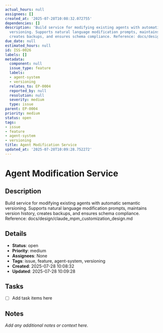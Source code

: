 ```yaml
---
actual_hours: null
assignees: []
created_at: '2025-07-28T10:08:32.072755'
dependencies: []
description: 'Build service for modifying existing agents with automatic semantic
  versioning. Supports natural language modification prompts, maintains version history,
  creates backups, and ensures schema compliance. Reference: docs/design/claude_mpm_customization_design.md'
due_date: null
estimated_hours: null
id: ISS-0026
labels: []
metadata:
  component: null
  issue_type: feature
  labels:
  - agent-system
  - versioning
  relates_to: EP-0004
  reported_by: null
  resolution: null
  severity: medium
  type: issue
parent: EP-0004
priority: medium
status: open
tags:
- issue
- feature
- agent-system
- versioning
title: Agent Modification Service
updated_at: '2025-07-28T10:09:28.752272'
---
```


# Agent Modification Service

## Description
Build service for modifying existing agents with automatic semantic versioning. Supports natural language modification prompts, maintains version history, creates backups, and ensures schema compliance. Reference: docs/design/claude_mpm_customization_design.md

## Details
- **Status**: open
- **Priority**: medium
- **Assignees**: None
- **Tags**: issue, feature, agent-system, versioning
- **Created**: 2025-07-28 10:08:32
- **Updated**: 2025-07-28 10:09:28

## Tasks
- [ ] Add task items here

## Notes
_Add any additional notes or context here._
